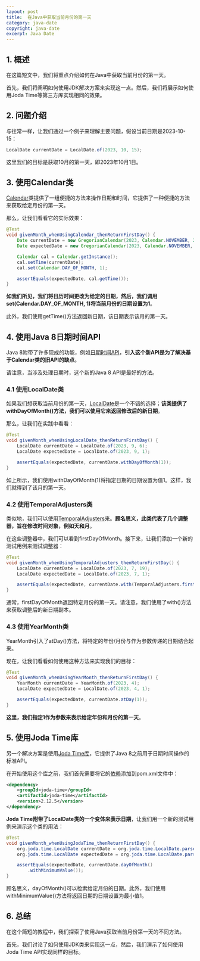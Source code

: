 ```yaml
---
layout: post
title:  在Java中获取当前月份的第一天
category: java-date
copyright: java-date
excerpt: Java Date
---
```


## 1. 概述

在这篇短文中，我们将重点介绍如何在Java中获取当前月份的第一天。

首先，我们将阐明如何使用JDK解决方案来实现这一点。然后，我们将展示如何使用Joda Time等第三方库实现相同的效果。

## 2. 问题介绍

与往常一样，让我们通过一个例子来理解主要问题，假设当前日期是2023-10-15：

```java
LocalDate currentDate = LocalDate.of(2023, 10, 15);
```

这里我们的目标是获取10月的第一天，即2023年10月1日。

## 3. 使用Calendar类

[Calendar](https://www.baeldung.com/java-gregorian-calendar)类提供了一组便捷的方法来操作日期和时间，它提供了一种便捷的方法来获取给定月份的第一天。

那么，让我们看看它的实际效果：

```java
@Test
void givenMonth_whenUsingCalendar_thenReturnFirstDay() {
    Date currentDate = new GregorianCalendar(2023, Calendar.NOVEMBER, 23).getTime();
    Date expectedDate = new GregorianCalendar(2023, Calendar.NOVEMBER, 1).getTime();

    Calendar cal = Calendar.getInstance();
    cal.setTime(currentDate);
    cal.set(Calendar.DAY_OF_MONTH, 1);

    assertEquals(expectedDate, cal.getTime());
}
```

**如我们所见，我们将日历时间更改为给定的日期，然后，我们调用set(Calendar.DAY_OF_MONTH, 1)将当前月份的日期设置为1**。

此外，我们使用getTime()方法返回新日期，该日期表示该月的第一天。

## 4. 使用Java 8日期时间API

Java 8附带了许多现成的功能，例如[日期时间API](https://www.baeldung.com/java-8-date-time-intro)，**引入这个新API是为了解决基于Calendar类的旧API的缺点**。

请注意，当涉及处理日期时，这个新的Java 8 API是最好的方法。

### 4.1 使用LocalDate类

如果我们想获取当前月份的第一天，[LocalDate](https://www.baeldung.com/java-creating-localdate-with-values)是一个不错的选择；**该类提供了withDayOfMonth()方法，我们可以使用它来返回修改后的新日期**。

那么，让我们在实践中看看：

```java
@Test
void givenMonth_whenUsingLocalDate_thenReturnFirstDay() {
    LocalDate currentDate = LocalDate.of(2023, 9, 6);
    LocalDate expectedDate = LocalDate.of(2023, 9, 1);

    assertEquals(expectedDate, currentDate.withDayOfMonth(1));
}
```

如上所示，我们使用withDayOfMonth(1)将指定日期的日期设置为值1。这样，我们就得到了该月的第一天。

### 4.2 使用TemporalAdjusters类

类似地，我们可以使用[TemporalAdjusters](https://www.baeldung.com/java-temporal-adjuster)来。**顾名思义，此类代表了几个调整器，旨在修改时间对象，例如天和月**。

在这些调整器中，我们可以看到firstDayOfMonth。接下来，让我们添加一个新的测试用例来测试调整器：

```java
@Test
void givenMonth_whenUsingTemporalAdjusters_thenReturnFirstDay() {
    LocalDate currentDate = LocalDate.of(2023, 7, 19);
    LocalDate expectedDate = LocalDate.of(2023, 7, 1);

    assertEquals(expectedDate, currentDate.with(TemporalAdjusters.firstDayOfMonth()));
}
```

通常，firstDayOfMonth返回特定月份的第一天。请注意，我们使用了with()方法来获取调整后的新日期副本。

### 4.3 使用YearMonth类

YearMonth引入了atDay()方法，将特定的年份/月份与作为参数传递的日期结合起来。

现在，让我们看看如何使用这种方法来实现我们的目标：

```java
@Test
void givenMonth_whenUsingYearMonth_thenReturnFirstDay() {
    YearMonth currentDate = YearMonth.of(2023, 4);
    LocalDate expectedDate = LocalDate.of(2023, 4, 1);

    assertEquals(expectedDate, currentDate.atDay(1));
}
```

**这里，我们指定1作为参数来表示给定年份和月份的第一天**。

## 5. 使用Joda Time库

另一个解决方案是使用[Joda Time库](https://www.baeldung.com/joda-time)，它提供了Java 8之前用于日期时间操作的标准API。

在开始使用这个库之前，我们首先需要将它的[依赖](https://mvnrepository.com/artifact/joda-time/joda-time)添加到pom.xml文件中：

```xml
<dependency>
    <groupId>joda-time</groupId>
    <artifactId>joda-time</artifactId>
    <version>2.12.5</version>
</dependency>
```

**Joda Time附带了LocalDate类的一个变体来表示日期**，让我们用一个新的测试用例来演示这个类的用法：

```java
@Test
void givenMonth_whenUsingJodaTime_thenReturnFirstDay() {
    org.joda.time.LocalDate currentDate = org.joda.time.LocalDate.parse("2023-5-10");
    org.joda.time.LocalDate expectedDate = org.joda.time.LocalDate.parse("2023-5-1");

    assertEquals(expectedDate, currentDate.dayOfMonth()
        .withMinimumValue());
}
```

顾名思义，dayOfMonth()可以检索给定月份的日期。此外，我们使用withMinimumValue()方法将返回日期的日期设置为最小值1。

## 6. 总结

在这个简短的教程中，我们探索了使用Java获取当前月份第一天的不同方法。

首先，我们讨论了如何使用JDK类来实现这一点，然后，我们演示了如何使用Joda Time API实现同样的目标。
